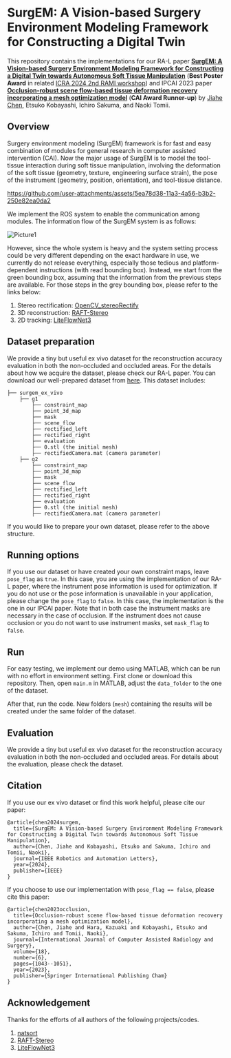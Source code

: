 # SurgEM: A Vision-based Surgery Environment Modeling Framework for Constructing a Digital Twin

This repository contains the implementations for our RA-L paper **[SurgEM: A Vision-based Surgery Environment Modeling Framework for Constructing a Digital Twin towards Autonomous Soft Tissue Manipulation](https://)** (**Best Poster Award** in related [ICRA 2024 2nd RAMI workshop](https://sites.google.com/view/rami-icra-2024-workshop/home?pli=1)) and IPCAI 2023 paper **[Occlusion-robust scene flow-based tissue deformation recovery incorporating a mesh optimization model](https://doi.org/10.1007/s11548-023-02889-z)** (**CAI Award Runner-up**) by [Jiahe Chen](http://), Etsuko Kobayashi, Ichiro Sakuma, and Naoki Tomii.

## Overview

Surgery environment modeling (SurgEM) framework is for fast and easy combination of modules for general research in computer assisted intervention (CAI). Now the major usage of SurgEM is to model the tool-tissue interaction during soft tissue manipulation, involving the deformation of the soft tissue (geometry, texture, engineering surface strain), the pose of the instrument (geometry, position, orientation), and tool-tissue distance.



https://github.com/user-attachments/assets/5ea78d38-11a3-4a56-b3b2-250e82ea0da2



We implement the ROS system to enable the communication among modules. The information flow of the SurgEM system is as follows:

![Picture1](https://github.com/user-attachments/assets/e41ac5fb-fe5c-4097-a92f-a9ada472bf5d)

However, since the whole system is heavy and the system setting process could be very different depending on the exact hardware in use, we currently do not release everything, especially those tedious and platform-dependent instructions (with read bounding box). Instead, we start from the green bounding box, assuming that the information from the previous steps are available. For those steps in the grey bounding box, please refer to the links below:
1. Stereo rectification: [OpenCV_stereoRectify](https://docs.opencv.org/4.x/d9/d0c/group__calib3d.html#ga617b1685d4059c6040827800e72ad2b6)
2. 3D reconstruction: [RAFT-Stereo](https://github.com/princeton-vl/RAFT-Stereo.git)
3. 2D tracking: [LiteFlowNet3](https://github.com/twhui/LiteFlowNet3.git)

## Dataset preparation

We provide a tiny but useful ex vivo dataset for the reconstruction accuracy evaluation in both the non-occluded and occluded areas. For the details about how we acquire the dataset, please check our RA-L paper. You can download our well-prepared dataset from [here](https://drive.google.com/drive/folders/1TZbrjPlJ6zwMm2HGsjIHRQuQyMRHEEcb?usp=sharing). This dataset includes:

```shell
├── surgem_ex_vivo
    ├── g1
        ├── constraint_map
        ├── point_3d_map
        ├── mask
        ├── scene_flow
        ├── rectified_left
        ├── rectified_right
        ├── evaluation
        ├── 0.stl (the initial mesh)
        ├── rectifiedCamera.mat (camera parameter)
    ├── g2
        ├── constraint_map
        ├── point_3d_map
        ├── mask
        ├── scene_flow
        ├── rectified_left
        ├── rectified_right
        ├── evaluation
        ├── 0.stl (the initial mesh)
        ├── rectifiedCamera.mat (camera parameter)
```


If you would like to prepare your own dataset, please refer to the above structure.

## Running options

If you use our dataset or have created your own constraint maps, leave `pose_flag` as `true`. In this case, you are using the implementation of our RA-L paper, where the instrument pose information is used for optimization. If you do not use or the pose information is unavailable in your application, please change the `pose_flag` to `false`. In this case, the implementation is the one in our IPCAI paper.
Note that in both case the instrument masks are necessary in the case of occlusion. If the instrument does not cause occlusion or you do not want to use instrument masks, set `mask_flag` to `false`.

## Run

For easy testing, we implement our demo using MATLAB, which can be run with no effort in environment setting. First clone or download this repository. Then, open `main.m` in MATLAB, adjust the `data_folder` to the one of the dataset. 

After that, run the code. New folders (`mesh`) containing the results will be created under the same folder of the dataset.

## Evaluation

We provide a tiny but useful ex vivo dataset for the reconstruction accuracy evaluation in both the non-occluded and occluded areas. For details about the evaluation, please check the dataset.

## Citation

If you use our ex vivo dataset or find this work helpful, please cite our paper:

```
@article{chen2024surgem,
  title={SurgEM: A Vision-based Surgery Environment Modeling Framework for Constructing a Digital Twin towards Autonomous Soft Tissue Manipulation},
  author={Chen, Jiahe and Kobayashi, Etsuko and Sakuma, Ichiro and Tomii, Naoki},
  journal={IEEE Robotics and Automation Letters},
  year={2024},
  publisher={IEEE}
}
```

If you choose to use our implementation with `pose_flag == false`, please cite this paper:

```
@article{chen2023occlusion,
  title={Occlusion-robust scene flow-based tissue deformation recovery incorporating a mesh optimization model},
  author={Chen, Jiahe and Hara, Kazuaki and Kobayashi, Etsuko and Sakuma, Ichiro and Tomii, Naoki},
  journal={International Journal of Computer Assisted Radiology and Surgery},
  volume={18},
  number={6},
  pages={1043--1051},
  year={2023},
  publisher={Springer International Publishing Cham}
}
```

## Acknowledgement

Thanks for the efforts of all authors of the following projects/codes.

1. [natsort](https://www.mathworks.com/matlabcentral/fileexchange/10959-sort_nat-natural-order-sort)
2. [RAFT-Stereo](https://github.com/princeton-vl/RAFT-Stereo.git)
3. [LiteFlowNet3](https://github.com/twhui/LiteFlowNet3.git)
